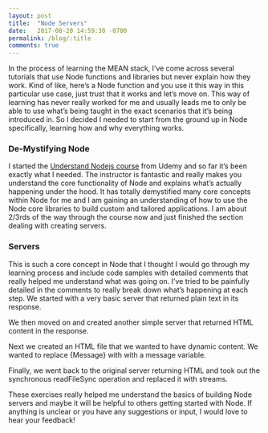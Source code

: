 ```yaml
---
layout: post
title:  "Node Servers"
date:   2017-08-20 14:59:30 -0700
permalink: /blog/:title
comments: true
---
```


In the process of learning the MEAN stack, I’ve come across several tutorials that use Node functions and libraries but never explain how they work. Kind of like, here’s a Node function and you use it this way in this particular use case, just trust that it works and let’s move on. This way of learning has never really worked for me and usually leads me to only be able to use what’s being taught in the exact scenarios that it’s being introduced in. So I decided I needed to start from the ground up in Node specifically, learning how and why everything works.

### De-Mystifying Node

I started the [Understand Nodejs course](https://www.udemy.com/understand-nodejs/learn/v4/overview) from Udemy and so far it’s been exactly what I needed. The instructor is fantastic and really makes you understand the core functionality of Node and explains what’s actually happening under the hood. It has totally demystified many core concepts within Node for me and I am gaining an understanding of how to use the Node core libraries to build custom and tailored applications. I am about 2/3rds of the way through the course now and just finished the section dealing with creating servers.

### Servers

This is such a core concept in Node that I thought I would go through my learning process and include code samples with detailed comments that really helped  me understand what was going on. I’ve tried to be painfully detailed in the comments to really break down what’s happening at each step. We started with a very basic server that returned plain text in its response.

<script src="https://gist.github.com/natmegs/81f11655d0ed7c22cd0cf924f5465707.js"></script>

We then moved on and created another simple server that returned HTML content in the response.

<script src="https://gist.github.com/natmegs/8c55b8373c88a2103c21fef4bb0546e6.js"></script>
<script src="https://gist.github.com/natmegs/87a499a71fa9c1f6621151ea26fdc366.js"></script>

Next we created an HTML file that we wanted to have dynamic content. We wanted to replace {Message} with with a message variable.

<script src="https://gist.github.com/natmegs/ec842c1bd51f8225691e9d5424846301.js"></script>
<script src="https://gist.github.com/natmegs/080ee6b8f3e98537000160d6e559d4e3.js"></script>

Finally, we went back to the original server returning HTML and took out the synchronous readFileSync operation and replaced it with streams.

<script src="https://gist.github.com/natmegs/66fb99138e6977424355f5e3333b3eb5.js"></script>

These exercises really helped me understand the basics of building Node servers and maybe it will be helpful to others getting started with Node. If anything is unclear or you have any suggestions or input, I would love to hear your feedback!
